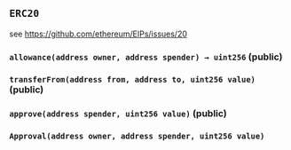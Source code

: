 ## `ERC20`



see https://github.com/ethereum/EIPs/issues/20


### `allowance(address owner, address spender) → uint256` (public)





### `transferFrom(address from, address to, uint256 value)` (public)





### `approve(address spender, uint256 value)` (public)






### `Approval(address owner, address spender, uint256 value)`







